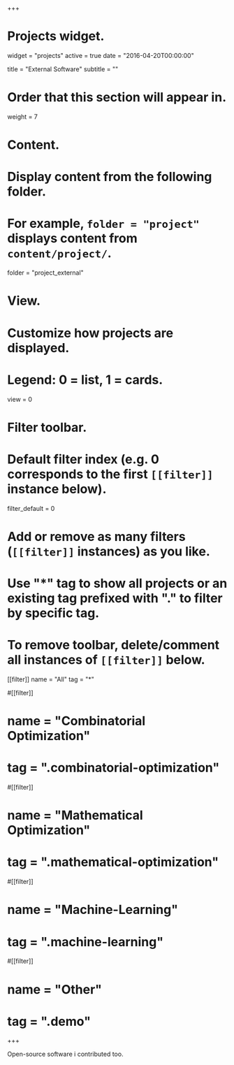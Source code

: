 +++
# Projects widget.
widget = "projects"
active = true
date = "2016-04-20T00:00:00"

title = "External Software"
subtitle = ""

# Order that this section will appear in.
weight = 7

# Content.
# Display content from the following folder.
# For example, `folder = "project"` displays content from `content/project/`.
folder = "project_external"

# View.
# Customize how projects are displayed.
# Legend: 0 = list, 1 = cards.
view = 0

# Filter toolbar.

# Default filter index (e.g. 0 corresponds to the first `[[filter]]` instance below).
filter_default = 0

# Add or remove as many filters (`[[filter]]` instances) as you like.
# Use "*" tag to show all projects or an existing tag prefixed with "." to filter by specific tag.
# To remove toolbar, delete/comment all instances of `[[filter]]` below.
[[filter]]
  name = "All"
  tag = "*"

#[[filter]]
#  name = "Combinatorial Optimization"
#  tag = ".combinatorial-optimization"

#[[filter]]
#  name = "Mathematical Optimization"
#  tag = ".mathematical-optimization"

#[[filter]]
#  name = "Machine-Learning"
#  tag = ".machine-learning"

#[[filter]]
#  name = "Other"
#  tag = ".demo"

+++

Open-source software i contributed too.
